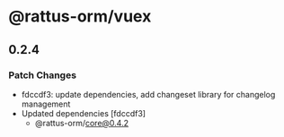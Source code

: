 # @rattus-orm/vuex

## 0.2.4

### Patch Changes

- fdccdf3: update dependencies, add changeset library for changelog management
- Updated dependencies [fdccdf3]
  - @rattus-orm/core@0.4.2
